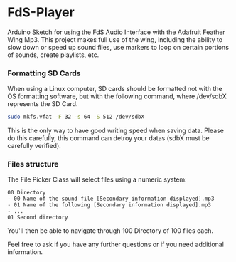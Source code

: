 # FdS-Player

Arduino Sketch for using the FdS Audio Interface with the Adafruit Feather Wing Mp3. This project makes full use of the wing, including the ability to slow down or speed up sound files, use markers to loop on certain portions of sounds, create playlists, etc.

### Formatting SD Cards

When using a Linux computer, SD cards should be formatted not with the OS formatting software, but with the following command, where /dev/sdbX represents the SD Card.

```bash
sudo mkfs.vfat -F 32 -s 64 -S 512 /dev/sdbX
```

This is the only way to have good writing speed when saving data.
Please do this carefully, this command can detroy your datas (sdbX must be carefully verified).

### Files structure

The File Picker Class will select files using a numeric system:

```
00 Directory
- 00 Name of the sound file [Secondary information displayed].mp3
- 01 Name of the following [Secondary information displayed].mp3
- ...
01 Second directory
```

You'll then be able to navigate through 100 Directory of 100 files each.

Feel free to ask if you have any further questions or if you need additional information.
